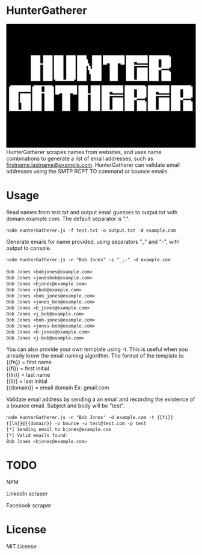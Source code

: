 # HunterGatherer

![Banner](https://github.com/TheKevinWang/HunterGatherer.js/blob/master/HunterGatherer.png)
HunterGatherer scrapes names from websites, and uses name combinations to generate a list of email addresses, such as firstname.lastname@example.com. HunterGatherer can validate email addresses using the SMTP RCPT TO command or bounce emails.


# Usage

Read names from test.txt and output email guesses to output.txt with domain example.com. The default separator is ".".  

```
node HunterGatherer.js -f test.txt -o output.txt -d example.com
```
Generate emails for name provided, using separators "_" and "-", with output to console. 
```
node HunterGatherer.js -n "Bob Jones" -s "_,-" -d example.com

Bob Jones <bobjones@example.com>
Bob Jones <jonesbob@example.com>
Bob Jones <bjones@example.com>
Bob Jones <jbob@example.com>
Bob Jones <bob_jones@example.com>
Bob Jones <jones_bob@example.com>
Bob Jones <b_jones@example.com>
Bob Jones <j_bob@example.com>
Bob Jones <bob-jones@example.com>
Bob Jones <jones-bob@example.com>
Bob Jones <b-jones@example.com>
Bob Jones <j-bob@example.com>

```

You can also provide your own template using -t. This is useful when you already know the email naming algorithm. The format of the template is:  
{{fn}} = first name  
{{fi}} = first initial  
{{ln}} = last name  
{{li}} = last initial  
{{domain}} = email domain Ex: gmail.com

Validate email address by sending a an email and recording the existence of a bounce email. Subject and body will be "test".
```
node HunterGatherer.js -n "Bob Jones" -d example.com -t {{fi}}{{ln}}@{{domain}} -v bounce -u test@test.com -p test
[*] Sending email to bjones@example.com
[*] Valid emails found:
Bob Jones <bjones@example.com>
```
# TODO

NPM

LinkedIn scraper

Facebook scraper

# License 

MIT License
